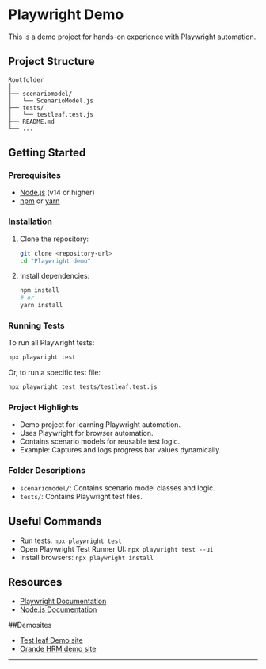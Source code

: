 # Playwright Demo

This is a demo project for hands-on experience with Playwright automation.

## Project Structure

```
Rootfolder
│
├── scenariomodel/
│   └── ScenarioModel.js
├── tests/
│   └── testleaf.test.js
├── README.md
└── ...
```

## Getting Started

### Prerequisites

- [Node.js](https://nodejs.org/) (v14 or higher)
- [npm](https://www.npmjs.com/) or [yarn](https://yarnpkg.com/)

### Installation

1. Clone the repository:
    ```sh
    git clone <repository-url>
    cd "Playwright demo"
    ```

2. Install dependencies:
    ```sh
    npm install
    # or
    yarn install
    ```

### Running Tests

To run all Playwright tests:
```sh
npx playwright test
```

Or, to run a specific test file:
```sh
npx playwright test tests/testleaf.test.js
```

### Project Highlights

- Demo project for learning Playwright automation.
- Uses Playwright for browser automation.
- Contains scenario models for reusable test logic.
- Example: Captures and logs progress bar values dynamically.

### Folder Descriptions

- `scenariomodel/`: Contains scenario model classes and logic.
- `tests/`: Contains Playwright test files.

## Useful Commands

- Run tests: `npx playwright test`
- Open Playwright Test Runner UI: `npx playwright test --ui`
- Install browsers: `npx playwright install`

## Resources

- [Playwright Documentation](https://playwright.dev/docs/intro)
- [Node.js Documentation](https://nodejs.org/en/docs/)

##Demosites
- [Test leaf Demo site](https://www.leafground.com/dashboard.xhtml)
- [Orande HRM demo site](https://opensource-demo.orangehrmlive.com/web/index.php/auth/login)
---



